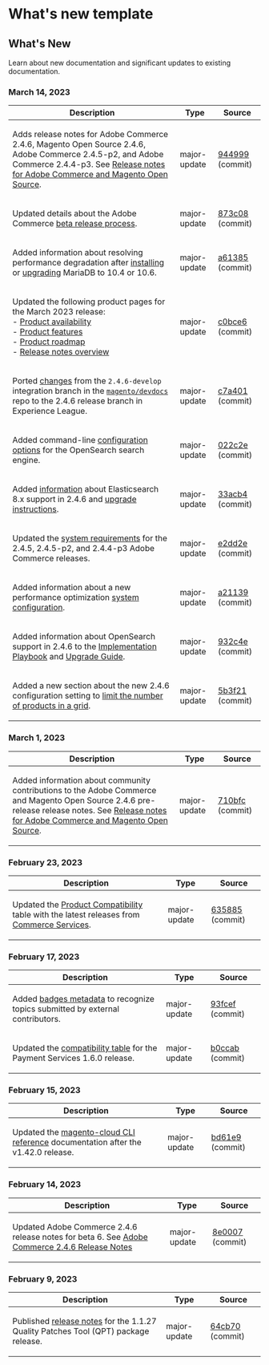 # What's new template

## What's New

Learn about new documentation and significant updates to existing documentation.

### March 14, 2023

<table style="table-layout:auto;">
  <thead>
    <tr>
      <th>Description</th>
      <th>Type</th>
      <th>Source</th>
    </tr>
  </thead>
  <tbody>
    <tr>
      <td><p>Adds release notes for Adobe Commerce 2.4.6, Magento Open Source 2.4.6, Adobe Commerce 2.4.5-p2, and Adobe Commerce 2.4.4-p3.  See <a href="https://experienceleague.adobe.com/docs/commerce-operations/release/notes/overview.html">Release notes for Adobe Commerce and Magento Open Source</a>.</p>
</td>
      <td>major-update</td>
      <td><a href="https://github.com/AdobeDocs/commerce-operations.en/commit/944999e0a935faacd5d1ac812d8dc8af566f9396">944999</a> (commit)</td>
    </tr>
    <tr>
      <td><p>Updated details about the Adobe Commerce <a href="https://experienceleague.adobe.com/docs/commerce-operations/release/beta-program.html">beta release process</a>.</p>
</td>
      <td>major-update</td>
      <td><a href="https://github.com/AdobeDocs/commerce-operations.en/commit/873c08d75c8bd95490eca29b088ef48aa133acbf">873c08</a> (commit)</td>
    </tr>
    <tr>
      <td><p>Added information about resolving performance degradation after <a href="https://experienceleague.adobe.com/docs/commerce-operations/installation-guide/prerequisites/database-server/mysql.html">installing</a> or <a href="https://experienceleague.adobe.com/docs/commerce-operations/upgrade-guide/prepare/prerequisites.html">upgrading</a> MariaDB to 10.4 or 10.6.</p>
</td>
      <td>major-update</td>
      <td><a href="https://github.com/AdobeDocs/commerce-operations.en/commit/a6138555bbe87700be0a74d03c921b4beb741cf2">a61385</a> (commit)</td>
    </tr>
    <tr>
      <td><p>Updated the following product pages for the March 2023 release:<br />- <a href="https://experienceleague.adobe.com/docs/commerce-operations/release/product-availability.html">Product availability</a><br />- <a href="https://experienceleague.adobe.com/docs/commerce-operations/release/features.html">Product features</a><br />- <a href="https://experienceleague.adobe.com/docs/commerce-operations/release/product-roadmap.html">Product roadmap</a><br />- <a href="https://experienceleague.adobe.com/docs/commerce-operations/release/notes/overview.html">Release notes overview</a></p>
</td>
      <td>major-update</td>
      <td><a href="https://github.com/AdobeDocs/commerce-operations.en/commit/c0bce6b659a8334339dc929513a631262deccf7a">c0bce6</a> (commit)</td>
    </tr>
    <tr>
      <td><p>Ported <a href="https://github.com/magento/devdocs/compare/master...2.4.6-develop">changes</a> from the <code class="language-plaintext highlighter-rouge">2.4.6-develop</code> integration branch in the <a href="https://github.com/magento/devdocs"><code class="language-plaintext highlighter-rouge">magento/devdocs</code></a> repo to the 2.4.6 release branch in Experience League.</p>
</td>
      <td>major-update</td>
      <td><a href="https://github.com/AdobeDocs/commerce-operations.en/commit/c7a40176743ad62dcffec0008fdf2d9591b5f84b">c7a401</a> (commit)</td>
    </tr>
    <tr>
      <td><p>Added command-line <a href="https://experienceleague.adobe.com/docs/commerce-operations/installation-guide/advanced.html">configuration options</a> for the OpenSearch search engine.</p>
</td>
      <td>major-update</td>
      <td><a href="https://github.com/AdobeDocs/commerce-operations.en/commit/022c2ea7384b91f863435c77f753b1a2faeb6560">022c2e</a> (commit)</td>
    </tr>
    <tr>
      <td><p>Added <a href="https://experienceleague.adobe.com/docs/commerce-operations/configuration-guide/search/configure-search-engine.html">information</a> about Elasticsearch 8.x support in 2.4.6 and <a href="https://experienceleague.adobe.com/docs/commerce-operations/upgrade-guide/prepare/prerequisites.html">upgrade instructions</a>.</p>
</td>
      <td>major-update</td>
      <td><a href="https://github.com/AdobeDocs/commerce-operations.en/commit/33acb41735d5669008ae6ddf6c971062a0dbf158">33acb4</a> (commit)</td>
    </tr>
    <tr>
      <td><p>Updated the <a href="https://experienceleague.adobe.com/docs/commerce-operations/installation-guide/system-requirements.html">system requirements</a> for the 2.4.5, 2.4.5-p2, and 2.4.4-p3 Adobe Commerce releases.</p>
</td>
      <td>major-update</td>
      <td><a href="https://github.com/AdobeDocs/commerce-operations.en/commit/e2dd2e7e57ec0ef25356b2ad3bebfa2ce187c863">e2dd2e</a> (commit)</td>
    </tr>
    <tr>
      <td><p>Added information about a new performance optimization <a href="https://experienceleague.adobe.com/docs/commerce-operations/performance-best-practices/configuration.html#customer-segments-validation">system configuration</a>.</p>
</td>
      <td>major-update</td>
      <td><a href="https://github.com/AdobeDocs/commerce-operations.en/commit/a211392b4254b29a7981794f8c6632c2db127039">a21139</a> (commit)</td>
    </tr>
    <tr>
      <td><p>Added information about OpenSearch support in 2.4.6 to the <a href="https://experienceleague.adobe.com/docs/commerce-operations/implementation-playbook/overview.html">Implementation Playbook</a> and <a href="https://experienceleague.adobe.com/docs/commerce-operations/upgrade-guide/overview.html">Upgrade Guide</a>.</p>
</td>
      <td>major-update</td>
      <td><a href="https://github.com/AdobeDocs/commerce-operations.en/commit/932c4e580349b95270ba30c01ce523bd1e462875">932c4e</a> (commit)</td>
    </tr>
    <tr>
      <td><p>Added a new section about the new 2.4.6 configuration setting to <a href="https://experienceleague.adobe.com/docs/commerce-operations/performance-best-practices/configuration.html#limit-number-of-products-in-grid">limit the number of products in a grid</a>.</p>
</td>
      <td>major-update</td>
      <td><a href="https://github.com/AdobeDocs/commerce-operations.en/commit/5b3f2153504d89d2f3b0196bf99a9c08633e84b2">5b3f21</a> (commit)</td>
    </tr>
  </tbody>
</table>

### March 1, 2023

<table style="table-layout:auto;">
  <thead>
    <tr>
      <th>Description</th>
      <th>Type</th>
      <th>Source</th>
    </tr>
  </thead>
  <tbody>
    <tr>
      <td><p>Added information about community contributions to the Adobe Commerce and Magento Open Source 2.4.6 pre-release release notes. See <a href="https://experienceleague.adobe.com/docs/commerce-operations/release/notes/overview.html">Release notes for Adobe Commerce and Magento Open Source</a>.</p>
</td>
      <td>major-update</td>
      <td><a href="https://github.com/AdobeDocs/commerce-operations.en/commit/710bfc501d63a7e0c3b41bd2a56d8d1d5cd27d53">710bfc</a> (commit)</td>
    </tr>
  </tbody>
</table><!-- date_group -->

### February 23, 2023

<table style="table-layout:auto;">
  <thead>
    <tr>
      <th>Description</th>
      <th>Type</th>
      <th>Source</th>
    </tr>
  </thead>
  <tbody>
    <tr>
      <td><p>Updated the <a href="https://experienceleague.adobe.com/docs/commerce-operations/release/product-availability.html">Product Compatibility</a> table with the latest releases from <a href="https://experienceleague.adobe.com/docs/commerce-merchant-services/user-guides/home.html?lang=en">Commerce Services</a>.</p>
</td>
      <td>major-update</td>
      <td><a href="https://github.com/AdobeDocs/commerce-operations.en/commit/6358853d1bbd2b021b755750b1719cf270d98b39">635885</a> (commit)</td>
    </tr>
  </tbody>
</table>

### February 17, 2023

<table style="table-layout:auto;">
  <thead>
    <tr>
      <th>Description</th>
      <th>Type</th>
      <th>Source</th>
    </tr>
  </thead>
  <tbody>
    <tr>
      <td><p>Added <a href="https://experienceleague.adobe.com/docs/commerce-operations/configuration-guide/cache/use-varnish-esi.html">badges metadata</a> to recognize topics submitted by external contributors.</p>
</td>
      <td>major-update</td>
      <td><a href="https://github.com/AdobeDocs/commerce-operations.en/commit/93fcef7b8c3dd152362978412929b9f1912eb3a9">93fcef</a> (commit)</td>
    </tr>
    <tr>
      <td><p>Updated the <a href="https://experienceleague.adobe.com/docs/commerce-operations/release/product-availability.html#compatibility">compatibility table</a> for the Payment Services 1.6.0 release.</p>
</td>
      <td>major-update</td>
      <td><a href="https://github.com/AdobeDocs/commerce-operations.en/commit/b0ccab209113308c2be79197247a43805d85e269">b0ccab</a> (commit)</td>
    </tr>
  </tbody>
</table>

### February 15, 2023

<table style="table-layout:auto;">
  <thead>
    <tr>
      <th>Description</th>
      <th>Type</th>
      <th>Source</th>
    </tr>
  </thead>
  <tbody>
    <tr>
      <td><p>Updated the <a href="https://experienceleague.adobe.com/docs/commerce-operations/reference/commerce.html">magento-cloud CLI reference</a> documentation after the v1.42.0 release.</p>
</td>
      <td>major-update</td>
      <td><a href="https://github.com/AdobeDocs/commerce-operations.en/commit/bd61e9766656df422ba9222283b04e700e8a762b">bd61e9</a> (commit)</td>
    </tr>
  </tbody>
</table>

### February 14, 2023

<table style="table-layout:auto;">
  <thead>
    <tr>
      <th>Description</th>
      <th>Type</th>
      <th>Source</th>
    </tr>
  </thead>
  <tbody>
    <tr>
      <td><p>Updated Adobe Commerce 2.4.6 release notes for beta 6. See <a href="https://experienceleague.adobe.com/docs/commerce-operations/release/notes/adobe-commerce/2-4-6.html">Adobe Commerce 2.4.6 Release Notes</a></p>
</td>
      <td>major-update</td>
      <td><a href="https://github.com/AdobeDocs/commerce-operations.en/commit/8e0007088fecc1bb59272508ad19ce782f4b741d">8e0007</a> (commit)</td>
    </tr>
  </tbody>
</table>

### February 9, 2023

<table style="table-layout:auto;">
  <thead>
    <tr>
      <th>Description</th>
      <th>Type</th>
      <th>Source</th>
    </tr>
  </thead>
  <tbody>
    <tr>
      <td><p>Published <a href="https://experienceleague.adobe.com/docs/commerce-operations/tools/quality-patches-tool/release-notes.html">release notes</a> for the 1.1.27 Quality Patches Tool (QPT) package release.</p>
</td>
      <td>major-update</td>
      <td><a href="https://github.com/AdobeDocs/commerce-operations.en/commit/64cb70ebc9f2bd6533581a302e15aa6301ae4869">64cb70</a> (commit)</td>
    </tr>
  </tbody>
</table><!-- date_group --><!-- month_group --><!-- year_group -->
